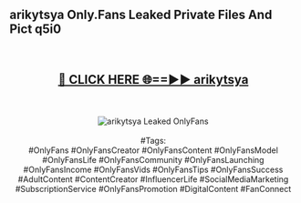 <h2>arikytsya Only.Fans Leaked Private Files And Pict q5i0</h2>
<br>
<div align="center">
<h2><a href="https://mediafiles.top/arikytsya" rel="nofollow">🔴 CLICK HERE 🌐==►► arikytsya</a></h2>
<br>
<br>
<a href="https://mediafiles.top/arikytsya" rel="nofollow" data-target="animated-image.originalLink"><img src="https://i.ibb.co.com/WyWwxjT/player-gif2.gif" alt="arikytsya Leaked OnlyFans" style="max-width: 100%; display: inline-block;" data-target="animated-image.originalImage"></a>
<br><br>
#Tags:
<br>
#OnlyFans #OnlyFansCreator #OnlyFansContent #OnlyFansModel #OnlyFansLife #OnlyFansCommunity #OnlyFansLaunching #OnlyFansIncome #OnlyFansVids #OnlyFansTips #OnlyFansSuccess #AdultContent #ContentCreator #InfluencerLife #SocialMediaMarketing #SubscriptionService #OnlyFansPromotion #DigitalContent #FanConnect
</div>
<br>